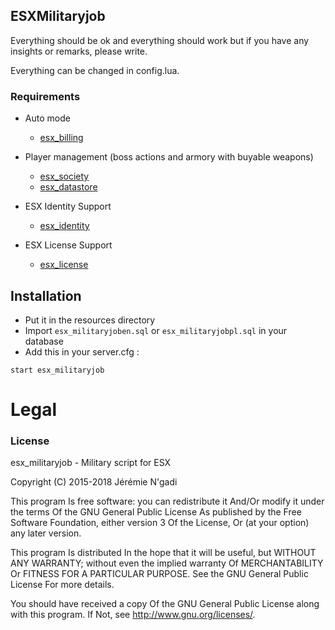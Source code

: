 ## ESXMilitaryjob

Everything should be ok and everything should work but 
if you have any insights or remarks, please write.

Everything can be changed in config.lua.

### Requirements
* Auto mode
  * [esx_billing](https://github.com/FXServer-ESX/fxserver-esx_billing)

* Player management (boss actions and armory with buyable weapons)
  * [esx_society](https://github.com/FXServer-ESX/fxserver-esx_society)
  * [esx_datastore](https://github.com/FXServer-ESX/fxserver-esx_datastore)

* ESX Identity Support
  * [esx_identity](https://github.com/ESX-Org/esx_identity)

* ESX License Support
  * [esx_license](https://github.com/ESX-Org/esx_license)


## Installation
- Put it in the resources directory 
- Import `esx_militaryjoben.sql` or `esx_militaryjobpl.sql` in your database
- Add this in your server.cfg :

```
start esx_militaryjob
```
# Legal
### License
esx_militaryjob - Military script for ESX

Copyright (C) 2015-2018 Jérémie N'gadi

This program Is free software: you can redistribute it And/Or modify it under the terms Of the GNU General Public License As published by the Free Software Foundation, either version 3 Of the License, Or (at your option) any later version.

This program Is distributed In the hope that it will be useful, but WITHOUT ANY WARRANTY; without even the implied warranty Of MERCHANTABILITY Or FITNESS FOR A PARTICULAR PURPOSE. See the GNU General Public License For more details.

You should have received a copy Of the GNU General Public License along with this program. If Not, see http://www.gnu.org/licenses/.
